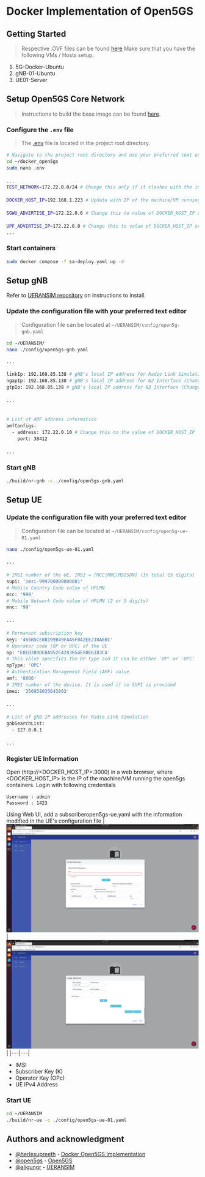 # Docker Implementation of Open5GS
## Getting Started

> Respective .OVF files can be found [here](./exports)
Make sure that you have the following VMs / Hosts setup.
1. 5G-Docker-Ubuntu
2. gNB-01-Ubuntu
3. UE01-Server

## Setup Open5GS Core Network
> Instructions to build the base image can be found [here](docker-setup.md).
### Configure the `.env` file
> The [.env](.env) file is located in the project root directory.

```bash
# Navigate to the project root directory and use your preferred text editor
cd ~/docker_open5gs
sudo nano .env

...
TEST_NETWORK=172.22.0.0/24 # Change this only if it clashes with the internal network at your home/office

DOCKER_HOST_IP=192.168.1.223 # Update with IP of the machine/VM running the open5gs containers

SGWU_ADVERTISE_IP=172.22.0.6 # Change this to value of DOCKER_HOST_IP set above only if eNB/gNB is not running the same docker network/host

UPF_ADVERTISE_IP=172.22.0.8 # Change this to value of DOCKER_HOST_IP set above only if eNB/gNB is not running the same docker network/host
...

```

### Start containers
```bash
sudo docker compose -f sa-deploy.yaml up -d
```

## Setup gNB
Refer to [UERANSIM repository](https://github.com/aligungr/UERANSIM/wiki/Installation) on instructions to install.

### Update the configuration file with your preferred text editor
> Configuration file can be located at `~/UERANSIM/config/open5g-gnb.yaml`
```bash
cd ~/UERANSIM/
nano ./config/open5gs-gnb.yaml
```

```bash
...

linkIp: 192.168.85.138 # gNB's local IP address for Radio Link Simulation (Change this to the Host IP Address)
ngapIp: 192.168.85.138 # gNB's local IP address for N2 Interface (Change this to the Host IP Address)
gtpIp: 192.168.85.138 # gNB's local IP address for N3 Interface (Change this to the Host IP Address)

...


# List of AMF address information
amfConfigs:
  - address: 172.22.0.10 # Change this to the value of DOCKER_HOST_IP
    port: 38412

...
```

### Start gNB
```bash
./build/nr-gnb -c ./config/open5gs-gnb.yaml
```

## Setup UE
### Update the configuration file with your preferred text editor
> Configuration file can be located at `~/UERANSIM/config/open5g-ue-01.yaml`
```bash
nano ./config/open5gs-ue-01.yaml

...

# IMSI number of the UE. IMSI = [MCC|MNC|MSISDN] (In total 15 digits)
supi: 'imsi-999700000000001'
# Mobile Country Code value of HPLMN
mcc: '999'
# Mobile Network Code value of HPLMN (2 or 3 digits)
mnc: '99'

...

# Permanent subscription key
key: '465B5CE8B199B49FAA5F0A2EE238A6BC'
# Operator code (OP or OPC) of the UE
op: 'E8ED289DEBA952E4283B54E88E6183CA'
# This value specifies the OP type and it can be either 'OP' or 'OPC'
opType: 'OPC'
# Authentication Management Field (AMF) value
amf: '8000'
# IMEI number of the device. It is used if no SUPI is provided
imei: '356938035643803'

...

# List of gNB IP addresses for Radio Link Simulation
gnbSearchList:
  - 127.0.0.1

...
```


### Register UE Information
Open (http://<DOCKER_HOST_IP>:3000) in a web browser, where <DOCKER_HOST_IP> is the IP of the machine/VM running the open5gs containers. Login with following credentials

```
Username : admin
Password : 1423
```
Using Web UI, add a subscriberopen5gs-ue.yaml with the information modified in the UE's configuration file
| ![](.src/subscriber-1.png) | ![](.src/subscriber-2.png) |
|---|---|

- IMSI
- Subscriber Key (K)
- Operator Key (OPc)
- UE IPv4 Address

### Start UE
```bash
cd ~/UERANSIM
./build/nr-ue -c ./config/open5gs-ue-01.yaml
```

## Authors and acknowledgment
- [@herlesupreeth](https://github.com/herlesupreeth) - [Docker Open5GS Implementation](https://github.com/herlesupreeth/docker_open5gs)
- [@open5gs](https://github.com/open5gs) - [Open5GS](https://github.com/open5gs/open5gs)
- [@aligungr](https://github.com/aligungr) - [UERANSIM](https://github.com/aligungr/UERANSIM)